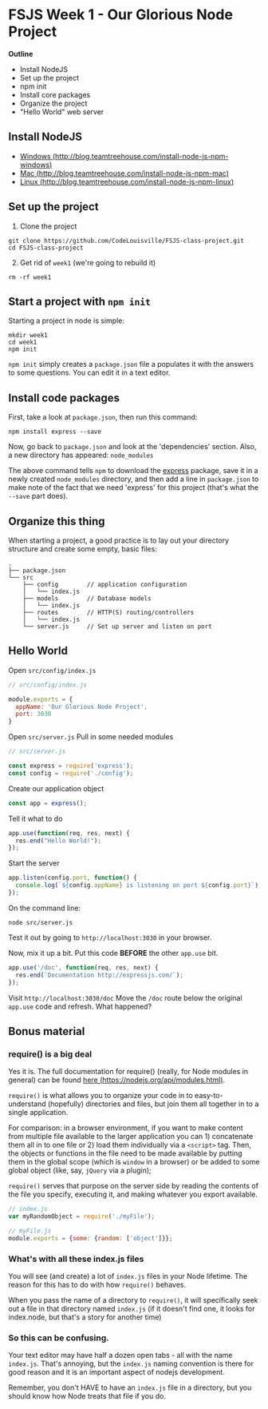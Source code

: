 # FSJS Week 1 - Our Glorious Node Project

**Outline**

* Install NodeJS
* Set up the project
* npm init
* Install core packages
* Organize the project
* "Hello World" web server

## Install NodeJS

- [Windows (http://blog.teamtreehouse.com/install-node-js-npm-windows)](http://blog.teamtreehouse.com/install-node-js-npm-windows)
- [Mac (http://blog.teamtreehouse.com/install-node-js-npm-mac)](http://blog.teamtreehouse.com/install-node-js-npm-mac)
- [Linux (http://blog.teamtreehouse.com/install-node-js-npm-linux)](http://blog.teamtreehouse.com/install-node-js-npm-linux)

## Set up the project
1. Clone the project
```
git clone https://github.com/CodeLouisville/FSJS-class-project.git
cd FSJS-class-project
```

2. Get rid of `week1` (we're going to rebuild it)
```
rm -rf week1
```

## Start a project with `npm init`

Starting a project in node is simple:
```
mkdir week1
cd week1
npm init
```

`npm init` simply creates a `package.json` file a populates it with the answers to some questions.  You can edit it in a text editor.


## Install code packages

First, take a look at `package.json`, then run this command:
```
npm install express --save
```

Now, go back to `package.json` and look at the 'dependencies' section.
Also, a new directory has appeared: `node_modules`

The above command tells `npm` to download the [express](https://expressjs.com/) package, save it in a newly created `node_modules` directory, and then add a line in `package.json` to make note of the fact that we need 'express' for this project (that's what the `--save` part does).


## Organize this thing

When starting a project, a good practice is to lay out your directory structure and create some empty, basic files:
```
.
├── package.json
└── src
    ├── config        // application configuration
    │   └── index.js
    ├── models        // Database models
    │   └── index.js
    ├── routes        // HTTP(S) routing/controllers
    │   └── index.js
    └── server.js     // Set up server and listen on port
```

## Hello World

Open `src/config/index.js`
```javascript
// src/config/index.js

module.exports = {
  appName: 'Our Glorious Node Project',
  port: 3030
}
```

Open `src/server.js`
Pull in some needed modules
```javascript
// src/server.js

const express = require('express');
const config = require('./config');
```

Create our application object
```javascript
const app = express();
```

Tell it what to do
```javascript
app.use(function(req, res, next) {
  res.end("Hello World!");
});
```

Start the server
```javascript
app.listen(config.port, function() {
  console.log(`${config.appName} is listening on port ${config.port}`);
});
```

On the command line:
```
node src/server.js
```


Test it out by going to `http://localhost:3030` in your browser.

Now, mix it up a bit.  Put this code **BEFORE** the other `app.use` bit.
```javascript
app.use('/doc', function(req, res, next) {
  res.end(`Documentation http://expressjs.com/`);
});
```

Visit `http://localhost:3030/doc`
Move the `/doc` route below the original `app.use` code and refresh.  What happened?

## Bonus material

### require() is a big deal
Yes it is.  The full documentation for require() (really, for Node modules in general) can be found [here (https://nodejs.org/api/modules.html)](https://nodejs.org/api/modules.html).

`require()` is what allows you to organize your code in to easy-to-understand (hopefully) directories and files, but join them all together in to a single application.

For comparison: in a browser environment, if you want to make content from multiple file available to the larger application you can 1) concatenate them all in to one file or 2) load them individually via a `<script>` tag.  Then, the objects or functions in the file need to be made available by putting them in the global scope (which is `window` in a browser) or be added to some global object (like, say, `jQuery` via a plugin);

`require()` serves that purpose on the server side by reading the contents of the file you specify, executing it, and making whatever you export available.
```javascript
// index.js
var myRandomObject = require('./myFile');

// myFile.js
module.exports = {some: {random: ['object']}};
```

### What's with all these index.js files
You will see (and create) a lot of `index.js` files in your Node lifetime.  The reason for this has to do with how `require()` behaves.

When you pass the name of a directory to `require()`, it will specifically seek out a file in that directory named `index.js` (if it doesn't find one, it looks for index.node, but that's a story for another time)


### So this can be confusing.
Your text editor may have half a dozen open tabs - all with the name `index.js`. That's annoying, but the `index.js` naming convention is there for good reason and it is an important aspect of nodejs development.

Remember, you don't HAVE to have an `index.js` file in a directory, but you should know how Node treats that file if you do.
